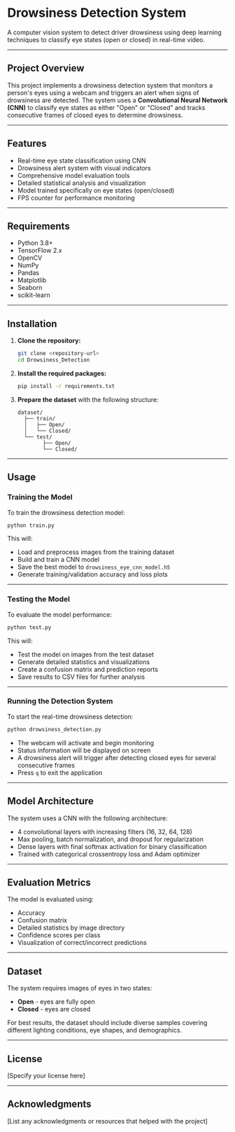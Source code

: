 # Drowsiness Detection System

A computer vision system to detect driver drowsiness using deep learning techniques to classify eye states (open or closed) in real-time video.

---

## Project Overview

This project implements a drowsiness detection system that monitors a person's eyes using a webcam and triggers an alert when signs of drowsiness are detected. The system uses a **Convolutional Neural Network (CNN)** to classify eye states as either "Open" or "Closed" and tracks consecutive frames of closed eyes to determine drowsiness.

---

## Features

- Real-time eye state classification using CNN
- Drowsiness alert system with visual indicators
- Comprehensive model evaluation tools
- Detailed statistical analysis and visualization
- Model trained specifically on eye states (open/closed)
- FPS counter for performance monitoring

---

## Requirements

- Python 3.8+
- TensorFlow 2.x
- OpenCV
- NumPy
- Pandas
- Matplotlib
- Seaborn
- scikit-learn

---

## Installation

1. **Clone the repository:**
    ```bash
    git clone <repository-url>
    cd Drowsiness_Detection
    ```

2. **Install the required packages:**
    ```bash
    pip install -r requirements.txt
    ```

3. **Prepare the dataset** with the following structure:
    ```
    dataset/
      ├── train/
      │   ├── Open/
      │   └── Closed/
      └── test/
            ├── Open/
            └── Closed/
    ```

---

## Usage

### Training the Model

To train the drowsiness detection model:

```bash
python train.py
```

This will:

- Load and preprocess images from the training dataset
- Build and train a CNN model
- Save the best model to `drowsiness_eye_cnn_model.h5`
- Generate training/validation accuracy and loss plots

---

### Testing the Model

To evaluate the model performance:

```bash
python test.py
```

This will:

- Test the model on images from the test dataset
- Generate detailed statistics and visualizations
- Create a confusion matrix and prediction reports
- Save results to CSV files for further analysis

---

### Running the Detection System

To start the real-time drowsiness detection:

```bash
python drowsiness_detection.py
```

- The webcam will activate and begin monitoring
- Status information will be displayed on screen
- A drowsiness alert will trigger after detecting closed eyes for several consecutive frames
- Press `q` to exit the application

---

## Model Architecture

The system uses a CNN with the following architecture:

- 4 convolutional layers with increasing filters (16, 32, 64, 128)
- Max pooling, batch normalization, and dropout for regularization
- Dense layers with final softmax activation for binary classification
- Trained with categorical crossentropy loss and Adam optimizer

---

## Evaluation Metrics

The model is evaluated using:

- Accuracy
- Confusion matrix
- Detailed statistics by image directory
- Confidence scores per class
- Visualization of correct/incorrect predictions

---

## Dataset

The system requires images of eyes in two states:

- **Open** - eyes are fully open
- **Closed** - eyes are closed

For best results, the dataset should include diverse samples covering different lighting conditions, eye shapes, and demographics.

---

## License

[Specify your license here]

---

## Acknowledgments

[List any acknowledgments or resources that helped with the project]